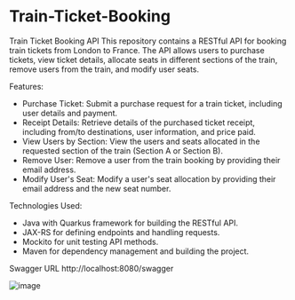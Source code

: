 # Train-Ticket-Booking
Train Ticket Booking API  This repository contains a RESTful API for booking train tickets from London to France. The API allows users to purchase tickets, view ticket details, allocate seats in different sections of the train, remove users from the train, and modify user seats.

Features:

* Purchase Ticket: Submit a purchase request for a train ticket, including user details and payment.
* Receipt Details: Retrieve details of the purchased ticket receipt, including from/to destinations, user information, and price paid.
* View Users by Section: View the users and seats allocated in the requested section of the train (Section A or Section B).
* Remove User: Remove a user from the train booking by providing their email address.
* Modify User's Seat: Modify a user's seat allocation by providing their email address and the new seat number.


Technologies Used:

* Java with Quarkus framework for building the RESTful API.
* JAX-RS for defining endpoints and handling requests.
* Mockito for unit testing API methods.
* Maven for dependency management and building the project.

Swagger URL
http://localhost:8080/swagger

![image](https://github.com/RaghuRam77/Train-Ticket-Booking/assets/64365636/802c53d8-7d28-42a6-8a61-3c118a2dd061)








